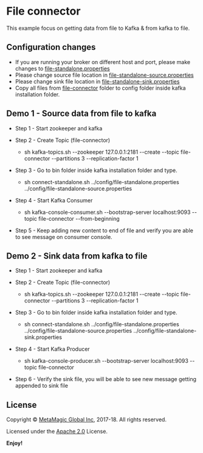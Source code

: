 # File connector
This example focus on getting data from file to Kafka & from kafka to file.

## Configuration changes

-  If you are running your broker on different host and port, please make changes to [file-standalone.properties](https://github.com/MetaArivu/kafka-connect/blob/master/file-connector/file-standalone.properties) 
- Please change source file location in [file-standalone-source.properties](https://github.com/MetaArivu/kafka-connect/blob/master/file-connector/file-standalone-source.properties) 
- Please change sink file location in [file-standalone-sink.properties](https://github.com/MetaArivu/kafka-connect/blob/master/file-connector/file-standalone-sink.properties) 
- Copy all files from [file-connector](https://github.com/MetaArivu/kafka-connect/tree/master/file-connector) folder to config folder inside kafka installation folder.

## Demo 1 - Source data from file to kafka

- Step 1 - Start zookeeper and kafka

- Step 2 - Create Topic (file-connector)
  - sh kafka-topics.sh --zookeeper 127.0.0.1:2181 --create --topic file-connector --partitions 3 --replication-factor 1
  
- Step 3 - Go to bin folder inside kafka installation folder and type.
  - sh connect-standalone.sh ../config/file-standalone.properties ../config/file-standalone-source.properties
  
- Step 4 - Start Kafka Consumer
  - sh kafka-console-consumer.sh --bootstrap-server localhost:9093 --topic file-connector --from-beginning
  
- Step 5 - Keep adding new content to end of file and verify you are able to see message on consumer console.


## Demo 2 - Sink data from kafka to file

- Step 1 - Start zookeeper and kafka

- Step 2 - Create Topic (file-connector)
  - sh kafka-topics.sh --zookeeper 127.0.0.1:2181 --create --topic file-connector --partitions 3 --replication-factor 1
  
- Step 3 - Go to bin folder inside kafka installation folder and type. 
  - sh connect-standalone.sh ../config/file-standalone.properties ../config/file-standalone-source.properties ../config/file-standalone-sink.properties
  
- Step 4 - Start Kafka Producer
  - sh kafka-console-producer.sh --bootstrap-server localhost:9093 --topic file-connector
  
- Step 6 - Verify the sink file, you will be able to see new message getting appended to sink file


## License

Copyright © [MetaMagic Global Inc](http://www.metamagicglobal.com/), 2017-18.  All rights reserved.

Licensed under the [Apache 2.0](http://www.amexio.org/metamagic-showcase/license.html)  License.

**Enjoy!**
